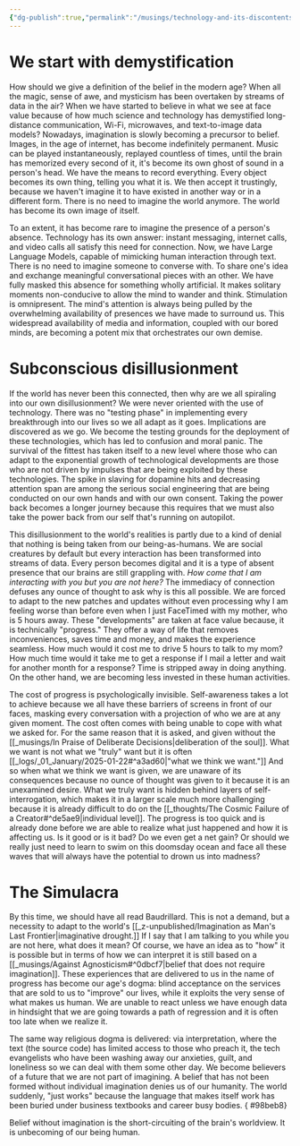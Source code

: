 ```yaml
---
{"dg-publish":true,"permalink":"/musings/technology-and-its-discontents/","noteIcon":"","created":"2025-01-26"}
---
```


# We start with demystification
How should we give a definition of the belief in the modern age? When all the magic, sense of awe, and mysticism has been overtaken by streams of data in the air? When we have started to believe in what we see at face value because of how much science and technology has demystified long-distance communication, Wi-Fi, microwaves, and text-to-image data models? Nowadays, imagination is slowly becoming a precursor to belief. Images, in the age of internet, has become indefinitely permanent. Music can be played instantaneously, replayed countless of times, until the brain has memorized every second of it, it's become its own ghost of sound in a person's head. We have the means to record everything. Every object becomes its own thing, telling you what it is. We then accept it trustingly, because we haven't imagine it to have existed in another way or in a different form. There is no need to imagine the world anymore. The world has become its own image of itself.

To an extent, it has become rare to imagine the presence of a person's absence. Technology has its own answer: instant messaging, internet calls, and video calls all satisfy this need for connection. Now, we have Large Language Models, capable of mimicking human interaction through text. There is no need to imagine someone to converse with. To share one's idea and exchange meaningful conversational pieces with an other. We have fully masked this absence for something wholly artificial. It makes solitary moments non-conducive to allow the mind to wander and think. Stimulation is omnipresent. The mind's attention is always being pulled by the overwhelming availability of presences we have made to surround us. This widespread availability of media and information, coupled with our bored minds, are becoming a potent mix that orchestrates our own demise.

# Subconscious disillusionment
If the world has never been this connected, then why are we all spiraling into our own disillusionment? We were never oriented with the use of technology. There was no "testing phase" in implementing every breakthrough into our lives so we all adapt as it goes. Implications are discovered as we go. We become the testing grounds for the deployment of these technologies, which has led to confusion and moral panic. The survival of the fittest has taken itself to a new level where those who can adapt to the exponential growth of technological developments are those who are not driven by impulses that are being exploited by these technologies. The spike in slaving for dopamine hits and decreasing attention span are among the serious social engineering that are being conducted on our own hands and with our own consent. Taking the power back becomes a longer journey because this requires that we must also take the power back from our self that's running on autopilot.

This disillusionment to the world's realities is partly due to a kind of denial that nothing is being taken from our being-as-humans. We are social creatures by default but every interaction has been transformed into streams of data. Every person becomes digital and it is a type of absent presence that our brains are still grappling with. *How come that I am interacting with you but you are not here?* The immediacy of connection defuses any ounce of thought to ask why is this all possible. We are forced to adapt to the new patches and updates without even processing why I am feeling worse than before even when I just FaceTimed with my mother, who is 5 hours away. These "developments" are taken at face value because, it is technically "progress." They offer a way of life that removes inconveniences, saves time and money, and makes the experience seamless. How much would it cost me to drive 5 hours to talk to my mom? How much time would it take me to get a response if I mail a letter and wait for another month for a response? Time is stripped away in doing anything. On the other hand, we are becoming less invested in these human activities.

The cost of progress is psychologically invisible. Self-awareness takes a lot to achieve because we all have these barriers of screens in front of our faces, masking every conversation with a projection of who we are at any given moment. The cost often comes with being unable to cope with what we asked for. For the same reason that it is asked, and given without the [[_musings/In Praise of Deliberate Decisions\|deliberation of the soul]]. What we want is not what we "truly" want but it is often [[_logs/_01_January/2025-01-22#^a3ad60\|"what we think we want."]] And so when what we think we want is given, we are unaware of its consequences because no ounce of thought was given to it because it is an unexamined desire. What we truly want is hidden behind layers of self-interrogation, which makes it in a larger scale much more challenging because it is already difficult to do on the [[_thoughts/The Cosmic Failure of a Creator#^de5ae9\|individual level]]. The progress is too quick and is already done before we are able to realize what just happened and how it is affecting us. Is it good or is it bad? Do we even get a net gain? Or should we really just need to learn to swim on this doomsday ocean and face all these waves that will always have the potential to drown us into madness?

# The Simulacra
By this time, we should have all read Baudrillard. This is not a demand, but a necessity to adapt to the world's [[_z-unpublished/Imagination as Man's Last Frontier\|imaginative drought.]] If I say that I am talking to you while you are not here, what does it mean? Of course, we have an idea as to "how" it is possible but in terms of how we can interpret it is still based on a [[_musings/Against Agnosticism#^0dbcf7\|belief that does not require imagination]]. These experiences that are delivered to us in the name of progress has become our age's dogma: blind acceptance on the services that are sold to us to "improve" our lives, while it exploits the very sense of what makes us human. We are unable to react unless we have enough data in hindsight that we are going towards a path of regression and it is often too late when we realize it.

The same way religious dogma is delivered: via interpretation, where the text (the source code) has limited access to those who preach it, the tech evangelists who have been washing away our anxieties, guilt, and loneliness so we can deal with them some other day. We become believers of a future that we are not part of imagining. A belief that has not been formed without individual imagination denies us of our humanity. The world suddenly, "just works" because the language that makes itself work has been buried under business textbooks and career busy bodies. 
{ #98beb8}


Belief without imagination is the short-circuiting of the brain's worldview. It is unbecoming of our being human.